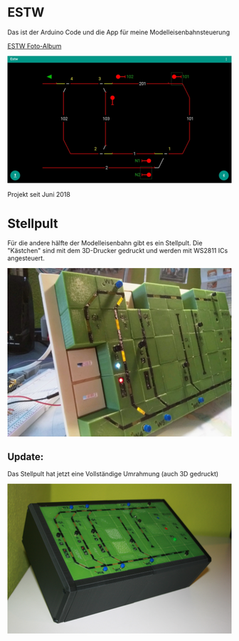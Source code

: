  ESTW
======
Das ist der Arduino Code und die App für meine Modelleisenbahnsteuerung

[ESTW Foto-Album](https://photos.app.goo.gl/BcrruCCMoLmwhqbK6/ "sieh dir Fotos von dem Projekt und den Projektideen an")

![ESTW App](ESTW/Screenshot.jpg)

Projekt seit Juni 2018

 Stellpult
===========
Für die andere hälfte der Modelleisenbahn gibt es ein Stellpult. Die "Kästchen" sind mit dem 3D-Drucker gedruckt und werden mit WS2811 ICs angesteuert.

![neues Gleisbildpult](Gleisbildpult/GBS_neu.jpg)

Update:
------------
Das Stellpult hat jetzt eine Vollständige Umrahmung (auch 3D gedruckt)

![Umrahmung Gleisbildpult](Gleisbildpult/GBS_rahmen.jpg)